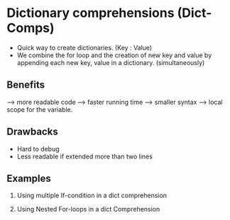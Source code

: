 # Dictionary comprehensions (Dict-Comps)

- Quick way to create dictionaries. (Key : Value)
- We combine the for loop and the creation of new key and value by appending each new key, value in a dictionary. (simultaneously)

## Benefits
--> more readable code
--> faster running time
--> smaller syntax
--> local scope for the variable.


## Drawbacks
- Hard to debug
- Less readable if extended more than two lines

## Examples 
1. Using multiple If-condition in a dict comprehension

2. Using Nested For-loops in a dict Comprehension